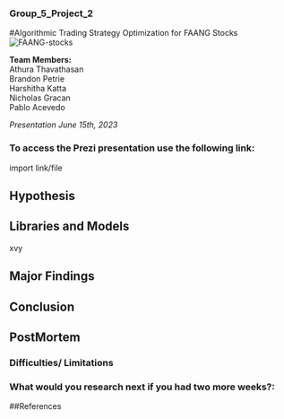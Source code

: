 ### Group_5_Project_2
#Algorithmic Trading Strategy Optimization for FAANG Stocks
![FAANG-stocks](https://github.com/AthuraThava/Group_5_Project_2/assets/125109159/11ac0756-0815-4d7f-8565-cc884b0ea0f0)

**Team Members:** <br>
Athura Thavathasan <br>
Brandon Petrie <br>
Harshitha Katta <br>
Nicholas Gracan <br>
Pablo Acevedo <br>

*Presentation June 15th, 2023*

### To access the Prezi presentation use the following link: 
import link/file

## Hypothesis


## Libraries and Models
xvy

## Major Findings

## Conclusion

## PostMortem

### Difficulties/ Limitations


### What would you research next if you had two more weeks?:

##References
